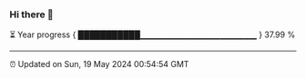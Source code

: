 ### Hi there 👋

⏳ Year progress { ███████████▁▁▁▁▁▁▁▁▁▁▁▁▁▁▁▁▁▁▁ } 37.99 %

---

⏰ Updated on Sun, 19 May 2024 00:54:54 GMT
